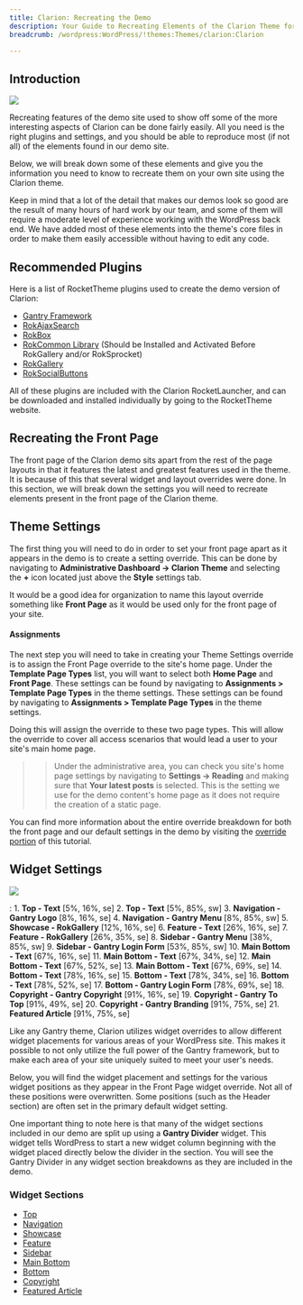 ```yaml
---
title: Clarion: Recreating the Demo
description: Your Guide to Recreating Elements of the Clarion Theme for WordPress
breadcrumb: /wordpress:WordPress/!themes:Themes/clarion:Clarion

---
```


Introduction
-----

![][theme]

Recreating features of the demo site used to show off some of the more interesting aspects of Clarion can be done fairly easily. All you need is the right plugins and settings, and you should be able to reproduce most (if not all) of the elements found in our demo site. 

Below, we will break down some of these elements and give you the information you need to know to recreate them on your own site using the Clarion theme.

Keep in mind that a lot of the detail that makes our demos look so good are the result of many hours of hard work by our team, and some of them will require a moderate level of experience working with the WordPress back end. We have added most of these elements into the theme's core files in order to make them easily accessible without having to edit any code.

Recommended Plugins
-----

Here is a list of RocketTheme plugins used to create the demo version of Clarion:

* [Gantry Framework][gantry]
* [RokAjaxSearch][rokajaxsearch]
* [RokBox][rokbox]
* [RokCommon Library](http://www.rockettheme.com/wordpress/plugins/rokutilities) (Should be Installed and Activated Before RokGallery and/or RokSprocket)
* [RokGallery][rokgallery]
* [RokSocialButtons][social]

All of these plugins are included with the Clarion RocketLauncher, and can be downloaded and installed individually by going to the RocketTheme website.

Recreating the Front Page
-----

The front page of the Clarion demo sits apart from the rest of the page layouts in that it features the latest and greatest features used in the theme. It is because of this that several widget and layout overrides were done. In this section, we will break down the settings you will need to recreate elements present in the front page of the Clarion theme.

Theme Settings
-----

The first thing you will need to do in order to set your front page apart as it appears in the demo is to create a setting override. This can be done by navigating to **Administrative Dashboard -> Clarion Theme** and selecting the **+** icon located just above the **Style** settings tab. 

It would be a good idea for organization to name this layout override something like **Front Page** as it would be used only for the front page of your site.

#### Assignments

The next step you will need to take in creating your Theme Settings override is to assign the Front Page override to the site's home page. Under the **Template Page Types** list, you will want to select both **Home Page** and **Front Page**. These settings can be found by navigating to **Assignments > Template Page Types** in the theme settings. These settings can be found by navigating to **Assignments > Template Page Types** in the theme settings.

Doing this will assign the override to these two page types. This will allow the override to cover all access scenarios that would lead a user to your site's main home page.

>> Under the administrative area, you can check you site's home page settings by navigating to **Settings -> Reading** and making sure that **Your latest posts** is selected. This is the setting we use for the demo content's home page as it does not require the creation of a static page.

You can find more information about the entire override breakdown for both the front page and our default settings in the demo by visiting the [override portion][demooverride] of this tutorial.

Widget Settings
-----

![][theme2]

:   1. **Top - Text** [5%, 16%, se]
    2. **Top - Text** [5%, 85%, sw]
    3. **Navigation - Gantry Logo** [8%, 16%, se]
    4. **Navigation - Gantry Menu** [8%, 85%, sw]
    5. **Showcase - RokGallery** [12%, 16%, se]
    6. **Feature - Text** [26%, 16%, se]
    7. **Feature - RokGallery** [26%, 35%, se]
    8. **Sidebar - Gantry Menu** [38%, 85%, sw]
    9. **Sidebar - Gantry Login Form** [53%, 85%, sw]
    10. **Main Bottom - Text** [67%, 16%, se]
    11. **Main Bottom - Text** [67%, 34%, se]
    12. **Main Bottom - Text** [67%, 52%, se]
    13. **Main Bottom - Text** [67%, 69%, se]
    14. **Bottom - Text** [78%, 16%, se]
    15. **Bottom - Text** [78%, 34%, se]
    16. **Bottom - Text** [78%, 52%, se]
    17. **Bottom - Gantry Login Form** [78%, 69%, se]
    18. **Copyright - Gantry Copyright** [91%, 16%, se]
    19. **Copyright - Gantry To Top** [91%, 49%, se]
    20. **Copyright - Gantry Branding** [91%, 75%, se]
    21. **Featured Article** [91%, 75%, se]

Like any Gantry theme, Clarion utilizes widget overrides to allow different widget placements for various areas of your WordPress site. This makes it possible to not only utilize the full power of the Gantry framework, but to make each area of your site uniquely suited to meet your user's needs.

Below, you will find the widget placement and settings for the various widget positions as they appear in the Front Page widget override. Not all of these positions were overwritten. Some positions (such as the Header section) are often set in the primary default widget setting.

One important thing to note here is that many of the widget sections included in our demo are split up using a **Gantry Divider** widget. This widget tells WordPress to start a new widget column beginning with the widget placed directly below the divider in the section. You will see the Gantry Divider in any widget section breakdowns as they are included in the demo.

### Widget Sections

* [Top][top]
* [Navigation][navigation]
* [Showcase][showcase]
* [Feature][feature]
* [Sidebar][sidebar]
* [Main Bottom][mainbottom]
* [Bottom][bottom]
* [Copyright][copyright]
* [Featured Article][featured]

[gantry]: http://gantry-framework.org/download
[rokajaxsearch]: http://www.rockettheme.com/wordpress/plugins/rokajaxsearch
[rokbox]: http://www.rockettheme.com/wordpress/plugins/rokbox
[roksprocket]: http://www.rockettheme.com/wordpress/plugins/roksprocket
[theme2]: assets/clarion2.jpeg
[theme]: assets/clarion.jpeg
[roksprocket]: http://www.rockettheme.com/wordpress/plugins/roksprocket
[rokgallery]: http://www.rockettheme.com/wordpress/plugins/rokgallery
[faq]: faq.md
[menu]: ../../start/menu.md
[override]: http://gantry-framework.org/documentation/wordpress/configure/
[top]: demo_top.md
[navigation]: demo_navigation.md
[showcase]: demo_showcase.md
[feature]: demo_feature.md
[mainbottom]: demo_mainbottom.md
[bottom]: demo_bottom.md
[copyright]: demo_copyright.md
[sidebar]: demo_sidebar.md
[featured]: demo_featured.md
[demooverride]: demo_override.md
[social]: http://www.rockettheme.com/wordpress/plugins/rokutilities